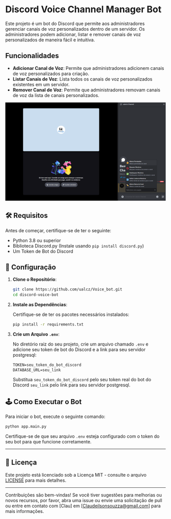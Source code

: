 
# Discord Voice Channel Manager Bot

Este projeto é um bot do Discord que permite aos administradores gerenciar canais de voz personalizados dentro de um servidor. Os administradores podem adicionar, listar e remover canais de voz personalizados de maneira fácil e intuitiva.

## Funcionalidades

- **Adicionar Canal de Voz**: Permite que administradores adicionem canais de voz personalizados para criação.
- **Listar Canais de Voz**: Lista todos os canais de voz personalizados existentes em um servidor.
- **Remover Canal de Voz**: Permite que administradores removam canais de voz da lista de canais personalizados.

![Alt text](./img/image.png)
## 🛠️ Requisitos

Antes de começar, certifique-se de ter o seguinte:

- Python 3.8 ou superior
- Biblioteca Discord.py (Instale usando `pip install discord.py`)
- Um Token de Bot do Discord

## 🔧 Configuração

1. **Clone o Repositório**:

   ```bash
   git clone https://github.com/ualcz/Voice_bot.git
   cd discord-voice-bot
   ```

2. **Instale as Dependências**:

   Certifique-se de ter os pacotes necessários instalados:

   ```bash
   pip install -r requirements.txt
   ```

3. **Crie um Arquivo `.env`**:

   No diretório raiz do seu projeto, crie um arquivo chamado `.env` e adicione seu token de bot do Discord e a link para seu servidor postgresql:

   ```plaintext
   TOKEN=seu_token_do_bot_discord
   DATABASE_URL=seu_link
   ```

   Substitua `seu_token_do_bot_discord` pelo seu token real do bot do Discord `seu_link` pelo link para seu servidor postgresql.

## 🕹️ Como Executar o Bot

Para iniciar o bot, execute o seguinte comando:

```bash
python app.main.py
```

Certifique-se de que seu arquivo `.env` esteja configurado com o token do seu bot para que funcione corretamente.

---
## 📄 Licença

Este projeto está licenciado sob a Licença MIT - consulte o arquivo [LICENSE](LICENSE) para mais detalhes.

---
Contribuições são bem-vindas! Se você tiver sugestões para melhorias ou novos recursos, por favor, abra uma issue ou envie uma solicitação de pull ou entre em contato com [Clau] em [Claudeilsonsouzza@gmail.com] para mais informações.